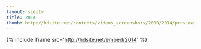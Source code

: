 ```yaml
---
layout: sieutv
title: 2014
thumb: http://hdsite.net/contents/videos_screenshots/2000/2014/preview_360p.mp4.jpg
---
```

{% include iframe src='http://hdsite.net/embed/2014' %}
 
